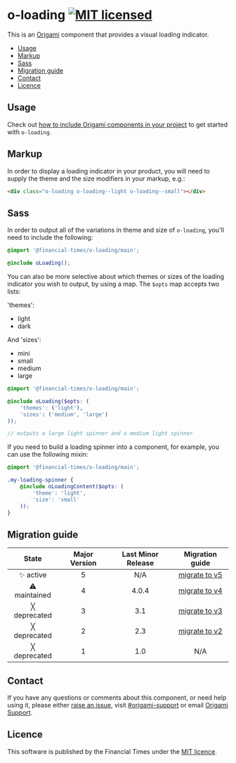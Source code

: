 # o-loading [![MIT licensed](https://img.shields.io/badge/license-MIT-blue.svg)](#licence)

This is an [Origami](http://origami.ft.com/) component that provides a visual loading indicator.

- [Usage](#usage)
- [Markup](#markup)
- [Sass](#sass)
- [Migration guide](#migration-guide)
- [Contact](#contact)
- [Licence](#licence)

## Usage

Check out [how to include Origami components in your project](https://origami.ft.com/docs/components/#including-origami-components-in-your-project) to get started with `o-loading`.

## Markup
In order to display a loading indicator in your product, you will need to supply the theme and the size modifiers in your markup, e.g.:
```html
<div class="o-loading o-loading--light o-loading--small"></div>
```

## Sass
In order to output all of the variations in theme and size of `o-loading`, you'll need to include the following:
```scss
@import '@financial-times/o-loading/main';

@include oLoading();
```
You can also be more selective about which themes or sizes of the loading indicator you wish to output, by using a map.
The `$opts` map accepts two lists:

'themes':
- light
- dark

And 'sizes':
- mini
- small
- medium
- large

```scss
@import '@financial-times/o-loading/main';

@include oLoading($opts: (
	'themes': ('light'),
	'sizes': ('medium', 'large')
));

// outputs a large light spinner and a medium light spinner
```

If you need to build a loading spinner into a component, for example, you can use the following mixin:

```scss
@import '@financial-times/o-loading/main';

.my-loading-spinner {
	@include oLoadingContent($opts: (
		'theme': 'light',
		'size': 'small'
	));
}
```

## Migration guide

State | Major Version | Last Minor Release | Migration guide |
:---: | :---: | :---: | :---:
✨ active | 5 | N/A | [migrate to v5](MIGRATION.md#migrating-from-v4-to-v5) |
⚠ maintained | 4 | 4.0.4 | [migrate to v4](MIGRATION.md#migrating-from-v3-to-v4) |
╳ deprecated | 3 | 3.1| [migrate to v3](MIGRATION.md#migrating-from-v2-to-v3) |
╳ deprecated | 2 | 2.3 | [migrate to v2](MIGRATION.md#migrating-from-v1-to-v2) |
╳ deprecated | 1 | 1.0 | N/A |

## Contact

If you have any questions or comments about this component, or need help using it, please either [raise an issue](https://github.com/Financial-Times/o-loading/issues), visit [#origami-support](https://financialtimes.slack.com/messages/origami-support/) or email [Origami Support](mailto:origami-support@ft.com).

## Licence

This software is published by the Financial Times under the [MIT licence](http://opensource.org/licenses/MIT).
